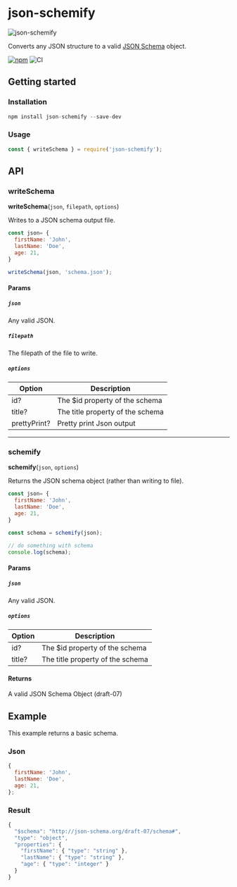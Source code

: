 # json-schemify

![json-schemify](logos.png)

Converts any JSON structure to a valid [JSON Schema](http://json-schema.org/) object.

[![npm](https://img.shields.io/npm/v/json-schemify.svg)](https://www.npmjs.com/package/json-schemify)
![CI](https://github.com/tgreyuk/json-schemify/actions/workflows/ci.yml/badge.svg?branch=master)

## Getting started

### Installation

```js
npm install json-schemify --save-dev
```

### Usage

```js
const { writeSchema } = require('json-schemify');
```

## API

### writeSchema

**writeSchema**(`json`, `filepath`, `options`)

Writes to a JSON schema output file.

```js
const json= {
  firstName: 'John',
  lastName: 'Doe',
  age: 21,
}

writeSchema(json, 'schema.json');
```

#### Params

##### `json`

Any valid JSON.

##### `filepath`

The filepath of the file to write.

##### `options`

| Option       | Description                      |
| ------------ | -------------------------------- |
| id?          | The \$id property of the schema  |
| title?       | The title property of the schema |
| prettyPrint? | Pretty print Json  output        |

___

### schemify

**schemify**(`json`, `options`)

Returns the JSON schema object (rather than writing to file).


```js
const json= {
  firstName: 'John',
  lastName: 'Doe',
  age: 21,
}

const schema = schemify(json);

// do something with schema
console.log(schema);
```

#### Params

##### `json`

Any valid JSON.

##### `options`

| Option | Description                      |
| ------ | -------------------------------- |
| id?    | The \$id property of the schema  |
| title? | The title property of the schema |

#### Returns

A valid JSON Schema Object (draft-07)

## Example

This example returns a basic schema.

### Json

```js
{
  firstName: 'John',
  lastName: 'Doe',
  age: 21,
};
```

### Result

```js
{
  "$schema": "http://json-schema.org/draft-07/schema#",
  "type": "object",
  "properties": {
    "firstName": { "type": "string" },
    "lastName": { "type": "string" },
    "age": { "type": "integer" }
  }
}
```


